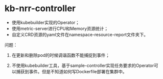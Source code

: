 # kb-nrr-controller

* 使用kubebuilder实现的Operator；
* 使用metric-server进行CPU和Memory资源统计；
* 自定义CRD资源的yaml文件在namespace-resource-report文件夹下。

问题：

1. 在更新和删除pod的时候调谐函数不能捕捉到事件；

2. 不使用kubebuilder工具，基于sample-controller实现任务要求的Operator可以捕获到事件。但是不知道如何写Dockerfile部署在集群中。

